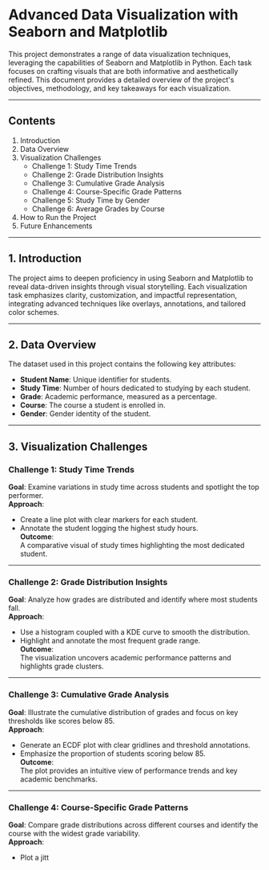  # Advanced Data Visualization with Seaborn and Matplotlib

This project demonstrates a range of data visualization techniques, leveraging the capabilities of Seaborn and Matplotlib in Python. Each task focuses on crafting visuals that are both informative and aesthetically refined. This document provides a detailed overview of the project's objectives, methodology, and key takeaways for each visualization.

---

## Contents
1. Introduction  
2. Data Overview  
3. Visualization Challenges  
   - Challenge 1: Study Time Trends  
   - Challenge 2: Grade Distribution Insights  
   - Challenge 3: Cumulative Grade Analysis  
   - Challenge 4: Course-Specific Grade Patterns  
   - Challenge 5: Study Time by Gender  
   - Challenge 6: Average Grades by Course  
4. How to Run the Project  
5. Future Enhancements  

---

## 1. Introduction

The project aims to deepen proficiency in using Seaborn and Matplotlib to reveal data-driven insights through visual storytelling. Each visualization task emphasizes clarity, customization, and impactful representation, integrating advanced techniques like overlays, annotations, and tailored color schemes.

---

## 2. Data Overview

The dataset used in this project contains the following key attributes:

- **Student Name**: Unique identifier for students.  
- **Study Time**: Number of hours dedicated to studying by each student.  
- **Grade**: Academic performance, measured as a percentage.  
- **Course**: The course a student is enrolled in.  
- **Gender**: Gender identity of the student.

---

## 3. Visualization Challenges

### **Challenge 1: Study Time Trends**
**Goal**: Examine variations in study time across students and spotlight the top performer.  
**Approach**:  
- Create a line plot with clear markers for each student.  
- Annotate the student logging the highest study hours.  
**Outcome**:  
A comparative visual of study times highlighting the most dedicated student.

---

### **Challenge 2: Grade Distribution Insights**
**Goal**: Analyze how grades are distributed and identify where most students fall.  
**Approach**:  
- Use a histogram coupled with a KDE curve to smooth the distribution.  
- Highlight and annotate the most frequent grade range.  
**Outcome**:  
The visualization uncovers academic performance patterns and highlights grade clusters.

---

### **Challenge 3: Cumulative Grade Analysis**
**Goal**: Illustrate the cumulative distribution of grades and focus on key thresholds like scores below 85.  
**Approach**:  
- Generate an ECDF plot with clear gridlines and threshold annotations.  
- Emphasize the proportion of students scoring below 85.  
**Outcome**:  
The plot provides an intuitive view of performance trends and key academic benchmarks.

---

### **Challenge 4: Course-Specific Grade Patterns**
**Goal**: Compare grade distributions across different courses and identify the course with the widest grade variability.  
**Approach**:  
- Plot a jitt